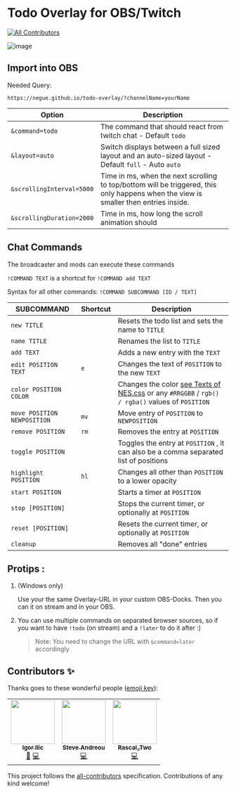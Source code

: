 # Todo Overlay for OBS/Twitch
<!-- ALL-CONTRIBUTORS-BADGE:START - Do not remove or modify this section -->
[![All Contributors](https://img.shields.io/badge/all_contributors-3-orange.svg?style=flat-square)](#contributors-)
<!-- ALL-CONTRIBUTORS-BADGE:END -->

![image](https://user-images.githubusercontent.com/842273/93716478-6190a600-fb70-11ea-8267-f8e0ca6ab4b2.png)

## Import into OBS

Needed Query:
```url
https://negue.github.io/todo-overlay/?channelName=yourName
```


|Option|Description|
|-|-|
|`&command=todo`|The command that should react from twitch chat - Default `todo`|
|`&layout=auto`|Switch displays between a full sized layout and an auto-sized layout - Default `full` - Auto `auto`|
|`&scrollingInterval=5000`|Time in ms, when the next scrolling to top/bottom will be triggered, this only happens when the view is smaller then entries inside. |
|`&scrollingDuration=2000`|Time in ms, how long the scroll animation should|


## Chat Commands

The broadcaster and mods can execute these commands

`!COMMAND TEXT` is a shortcut for `!COMMAND add TEXT`

Syntax for all other commands: `!COMMAND SUBCOMMAND [ID / TEXT]`

|SUBCOMMAND|Shortcut|Description|
|-|-|-|
|`new TITLE`||Resets the todo list and sets the name to `TITLE`|
|`name TITLE`||Renames the list to `TITLE`|
|`add TEXT`||Adds a new entry with the `TEXT`|
|`edit POSITION TEXT`|`e`|Changes the text of `POSITION` to the new `TEXT`|
|`color POSITION COLOR`||Changes the color [see Texts of NES.css](https://nostalgic-css.github.io/NES.css/) or any `#RRGGBB` / `rgb() / rgba()` values of `POSITION` |
|`move POSITION NEWPOSITION`|`mv`|Move entry of `POSITION`  to `NEWPOSITION` |
|`remove POSITION`|`rm`|Removes the entry at `POSITION` |
|`toggle POSITION`||Toggles the entry at `POSITION` , it can also be a comma separated list of positions|
|`highlight POSITION`|`hl`|Changes all other than `POSITION`  to a lower opacity|
|`start POSITION`||Starts a timer at `POSITION`|
|`stop [POSITION]`|| Stops the current timer, or optionally at `POSITION`|
|`reset [POSITION]`|| Resets the current timer, or optionally at `POSITION`|
|`cleanup`||Removes all "done" entries|

## Protips :

1. (Windows only)

   Use your the same Overlay-URL in your custom OBS-Docks. Then you can it on stream and in your OBS.

2. You can use multiple commands on separated browser sources, so if you want to have `!todo` (on stream) and a `!later` to do it after :) 
   > Note: You need to change the URL with `&command=later` accordingly

## Contributors ✨

Thanks goes to these wonderful people ([emoji key](https://allcontributors.org/docs/en/emoji-key)):

<!-- ALL-CONTRIBUTORS-LIST:START - Do not remove or modify this section -->
<!-- prettier-ignore-start -->
<!-- markdownlint-disable -->
<table>
  <tr>
    <td align="center"><a href="https://twitch.tv/gacbl"><img src="https://avatars0.githubusercontent.com/u/2153382?v=4" width="100px;" alt=""/><br /><sub><b>Igor Ilic</b></sub></a><br /><a href="#ideas-gigili" title="Ideas, Planning, & Feedback">🤔</a> <a href="https://github.com/negue/todo-overlay/commits?author=gigili" title="Code">💻</a></td>
    <td align="center"><a href="https://github.com/SteveAndreou"><img src="https://avatars2.githubusercontent.com/u/4084115?v=4" width="100px;" alt=""/><br /><sub><b>Steve Andreou</b></sub></a><br /><a href="https://github.com/negue/todo-overlay/commits?author=SteveAndreou" title="Code">💻</a></td>
    <td align="center"><a href="https://github.com/RascalTwo"><img src="https://avatars0.githubusercontent.com/u/9403665?v=4" width="100px;" alt=""/><br /><sub><b>Rascal_Two</b></sub></a><br /><a href="https://github.com/negue/todo-overlay/commits?author=RascalTwo" title="Code">💻</a></td>
  </tr>
</table>

<!-- markdownlint-enable -->
<!-- prettier-ignore-end -->
<!-- ALL-CONTRIBUTORS-LIST:END -->

This project follows the [all-contributors](https://github.com/all-contributors/all-contributors) specification. Contributions of any kind welcome!
